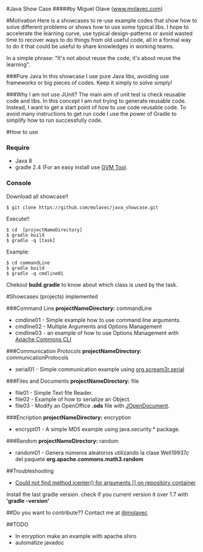 #Java Show Case
#####by Miguel Olave (www.molavec.com)

#Motivation
  Here is a showcases to re-use example codes that show how to solve different problems or shows how to use some typical libs. I hope to accelerate the learning curve, use typical design-patterns or avoid wasted time to recover ways to do things from old useful code, all in a formal way to do it that could be useful to share knowledges in working teams. 

 In a simple phrase: "It's not about reuse the code, it's about reuse the learning".

###Pure Java 
  In this showcase I use pure Java libs, avoiding use frameworks or big pieces of codes. Keep it simply to solve simply!  

###Why I am not use JUnit?
  The main aim of unit test is check reusable code and libs. In this concept I am not trying to generate reusable code. Instead, I want to get a start point of how to use code reusable code. To avoid many instructions to get run code I use the power of Gradle to simplify how to run successfully code. 


#How to use

### Require
+ Java 8
+ gradle 2.4 (For an easy install use [GVM Tool](http://gvmtool.net).

### Console
Download all showcase!!

    $ git clone https://github.com/molavec/java_showcase.git

Execute!!

    $ cd  [projectNameDirectory]
    $ gradle build
    $ gradle -q [task]

Example:

    $ cd commandLine
    $ gradle build
    $ gradle -q cmdline01

Chekout **build.gradle** to know about which class is used by the task. 

#Showcases (projects) implemented

###Command Line
**projectNameDirectory:** commandLine
+ cmdline01 - Simple example how to use command line arguments.
+ cmdline02 - Multiple Arguments and Options Management 
+ cmdline03 - an example of how to use Options Management with [Apache Commons CLI](http://commons.apache.org/proper/commons-cli/index.html)

###Communication Protocols
**projectNameDirectory:** communicationProtocols
+ serial01 - Simple communication example using [org.scream3r.serial](https://code.google.com/p/java-simple-serial-connector/)

###Files and Documents
**projectNameDirectory:** file
+ file01 - Simple Text file Reader.
+ file02 - Example of how to serialize an Object.
+ file03 - Modify an OpenOffice **.ods** file with [JOpenDocument](http://www.jopendocument.org).

###Encription
**projectNameDirectory:** encryption
+ encrypt01 - A simple MD5 example using java.security.\* package.

###Random
**projectNameDirectory:** random
+ random01 - Genera números aleatorios utilizando la clase Well19937c del paquete **org.apache.commons.math3.random** 


##Troubleshooting
+ [Could not find method jcenter() for arguments \[\] on repository container](http://stackoverflow.com/questions/27470443/could-not-find-method-jcenter-for-arguments-on-repository-container)

Install the last gradle version. check if you current version it over 1.7 with **'gradle -version'**


##Do you want to contribute??
Contact me at [@molavec](https://twitter.com/molavec)


##TODO
+ In enryption make an example with apache.shiro
+ automatize javadoc


